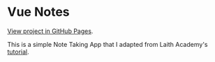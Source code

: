 # Vue Notes
[View project in GitHub Pages](https://joshpickardme.github.io/Vue-Notes/).

This is a simple Note Taking App that I adapted from Laith Academy's [tutorial](https://youtu.be/I_xLMmNeLDY).

